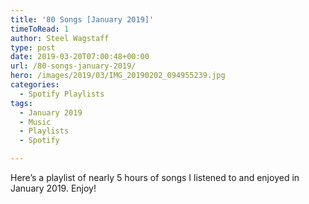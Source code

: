 ```yaml
---
title: '80 Songs [January 2019]'
timeToRead: 1 
author: Steel Wagstaff
type: post
date: 2019-03-20T07:00:48+00:00
url: /80-songs-january-2019/
hero: /images/2019/03/IMG_20190202_094955239.jpg
categories:
  - Spotify Playlists
tags:
  - January 2019
  - Music
  - Playlists
  - Spotify

---
```

Here&#8217;s a playlist of nearly 5 hours of songs I listened to and enjoyed in January 2019. Enjoy!